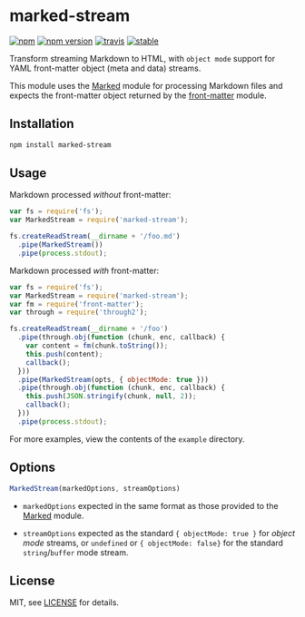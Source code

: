 # marked-stream

[![npm][npm-image]][npm-url]
[![npm version][npm-version-image]][npm-version-url]
[![travis][travis-image]][travis-url]
[![stable][stability-image]][stability-url]

[npm-image]: https://nodei.co/npm/marked-stream.png
[npm-url]: https://www.npmjs.com/package/marked-stream
[npm-version-image]: https://badge.fury.io/js/marked-stream.png
[npm-version-url]: http://badge.fury.io/js/marked-stream
[travis-image]: https://secure.travis-ci.org/akiva/marked-stream.png
[travis-url]: https://travis-ci.org/akiva/marked-stream
[stability-image]: http://badges.github.io/stability-badges/dist/stable.svg
[stability-url]: http://github.com/badges/stability-badges

Transform streaming Markdown to HTML, with `object mode` support for
YAML front-matter object (meta and data) streams.

This module uses the [Marked][1] module for processing Markdown files
and expects the front-matter object returned by the [front-matter][2]
module.

## Installation

```bash
npm install marked-stream
```

## Usage

Markdown processed _without_ front-matter:

```javascript
var fs = require('fs');
var MarkedStream = require('marked-stream');

fs.createReadStream(__dirname + '/foo.md')
  .pipe(MarkedStream())
  .pipe(process.stdout);
```

Markdown processed _with_ front-matter:

```javascript
var fs = require('fs');
var MarkedStream = require('marked-stream');
var fm = require('front-matter');
var through = require('through2');

fs.createReadStream(__dirname + '/foo')
  .pipe(through.obj(function (chunk, enc, callback) {
    var content = fm(chunk.toString());
    this.push(content);
    callback();
  }))
  .pipe(MarkedStream(opts, { objectMode: true }))
  .pipe(through.obj(function (chunk, enc, callback) {
    this.push(JSON.stringify(chunk, null, 2));
    callback();
  }))
  .pipe(process.stdout);
```

For more examples, view the contents of the `example` directory.

## Options

```javascript
MarkedStream(markedOptions, streamOptions)
```

  - `markedOptions` expected in the same format as those provided to the
    [Marked][1] module.

  - `streamOptions` expected as the standard `{ objectMode: true }` for
    _object mode_ streams, or `undefined` or `{ objectMode: false}` for
    the standard `string`/`buffer` mode stream.

## License

MIT, see [LICENSE](LICENSE) for details.

[1]: https://www.npmjs.com/package/marked
[2]: https://www.npmjs.com/package/front-matter
